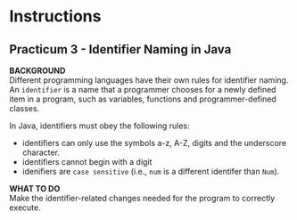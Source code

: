 # Instructions  

## Practicum 3 - Identifier Naming in Java

**BACKGROUND**<br>
Different programming languages have their own rules for identifier
naming. An `identifier` is a name that a programmer chooses for
a newly defined item in a program, such as variables,
functions and programmer-defined classes.

In Java, identifiers must obey the following rules:

- identifiers can only use the symbols a-z, A-Z, digits and the underscore character.
- identifiers cannot begin with a digit
- idenifiers are `case sensitive` (i.e., `num` is a different identifer than `Num`).

**WHAT TO DO**<br>
Make the identifier-related changes needed for the program to correctly execute.
